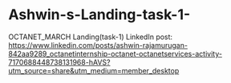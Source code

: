 # Ashwin-s-Landing-task-1-
OCTANET_MARCH 
Landing(task-1)
LinkedIn post:
https://www.linkedin.com/posts/ashwin-rajamurugan-842aa9289_octanetinternship-octanet-octanetservices-activity-7170688448738131968-hAVS?utm_source=share&utm_medium=member_desktop